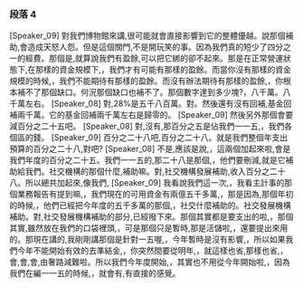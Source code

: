 ### 段落 4

[Speaker_09] 對我們博物館來講,很可能就會直接影響到它的整體優越。說那個補助,會造成天怒人怨。但是這個關門,不是開玩笑的事。因為我們真的短少了四分之一的經費。那個是,就算說我們有盈餘,可以把它綁的卻不起來。那是在正常營運狀態下,在那樣的資金規模下,，我們才有可能有那樣的盈餘。而當你沒有那樣的資金規模的時候,，我們不能期待有那樣的盈餘。而沒有辦法期待有那樣的盈餘,，你根本補不了那個缺口。何況那個缺口也補不了。那個數字達到多少塊?，八千萬。八千萬左右。
[Speaker_08] 對,28%是五千八百萬。對。然後還有沒有回補,基金回補兩千萬。它的基金回補兩千萬左右是歸零的。
[Speaker_09] 然後另外那個會要減百分之二十五吧。
[Speaker_08] 對,沒有,那百分之五是佔我們一一五,，我們各個區的錢。
[Speaker_09] 百分之二十八吧,百分之二十八。就是我們整個年支出預算的百分之二十八,對吧?
[Speaker_08] 不是,應該是說,，這兩個加起來啦,會是我們年度的百分之二十五。我們一一五的,那二十八是那個,，他們要刪減,就是它補助給我們。社交機構的那個什麼,補助嘛。對,社交機構發展補助,收入百分之二十八。所以總共加起來,像我們,
[Speaker_09] 我看說我們這一次,，我看主計事的那個業務報告有提到嘛,，我們現在的可用資金有兩億五千多萬,，那是因為,那個年初的時候,，他們已經把今年度的五千多萬的那個,，社交什麼補助的。社交發展機構補助。對,社交發展機構補助的部分,已經撥下來。那個其實都是要支出的啦,，那個其實,雖然放在我們的口袋裡頭,，可是那個只是暫時,那是活儲啦,，還要提出來用的。那現在講的,我剛剛講那個是針對一五喔,，今年暫時是沒有影響,，所以如果我們今年不能開始有效的去準結金,，你突然間要從明年,，就這樣也省,那樣也省,，會,會,會,由奢路減難啦。所以我們今年度開始,，其實也不用從今年開始啦,，因為我們在編一一五的時候,，就會有,有直接的感覺。